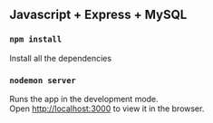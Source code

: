 ## Javascript + Express + MySQL


### `npm install`

Install all the dependencies<br>


### `nodemon server`

Runs the app in the development mode.<br>
Open [http://localhost:3000](http://localhost:3000) to view it in the browser.
